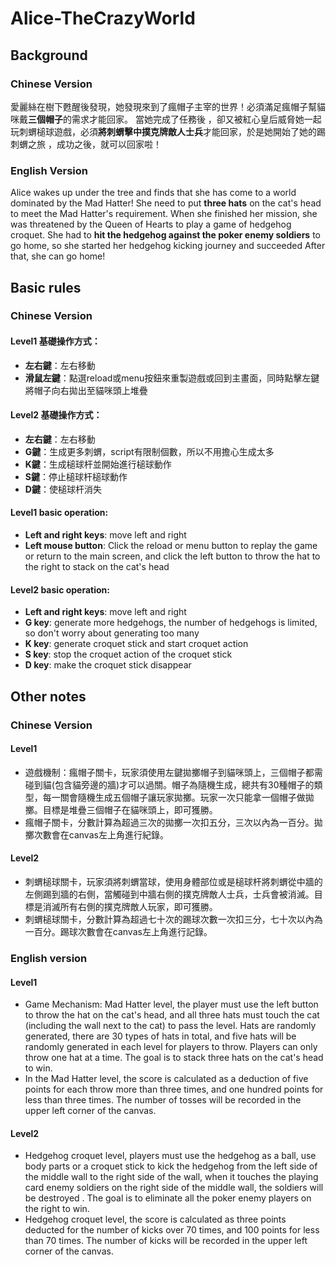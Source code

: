 # Alice-TheCrazyWorld

## Background
### Chinese Version
愛麗絲在樹下甦醒後發現，她發現來到了瘋帽子主宰的世界！必須滿足瘋帽子幫貓咪戴**三個帽子**的需求才能回家。
當她完成了任務後 ，卻又被紅心皇后威脅她一起玩刺蝟槌球遊戲，必須**將刺蝟擊中撲克牌敵人士兵**才能回家，於是她開始了她的踢刺蝟之旅 ，成功之後，就可以回家啦！
### English Version
Alice wakes up under the tree and finds that she has come to a world dominated by the Mad Hatter! She need to put **three hats** on the cat's head to meet the Mad Hatter's requirement.
When she finished her mission, she was threatened by the Queen of Hearts to play a game of hedgehog croquet. She had to **hit the hedgehog against the poker enemy soldiers** to go home, so she started her hedgehog kicking journey and succeeded After that, she can go home!


## Basic rules
### Chinese Version
#### Level1 基礎操作方式：
- **左右鍵**：左右移動
- **滑鼠左鍵**：點選reload或menu按鈕來重製遊戲或回到主畫面，同時點擊左鍵將帽子向右拋出至貓咪頭上堆疊
#### Level2 基礎操作方式：
- **左右鍵**：左右移動
-	**G鍵**：生成更多刺蝟，script有限制個數，所以不用擔心生成太多
-	**K鍵**：生成槌球杆並開始進行槌球動作
-	**S鍵**：停止槌球杆槌球動作
-	**D鍵**：使槌球杆消失

#### Level1 basic operation:
- **Left and right keys**: move left and right
- **Left mouse button**: Click the reload or menu button to replay the game or return to the main screen, and click the left button to throw the hat to the right to stack on the cat's head
#### Level2 basic operation:
- **Left and right keys**: move left and right
- **G key**: generate more hedgehogs, the number of hedgehogs is limited, so don't worry about generating too many
- **K key**: generate croquet stick and start croquet action
- **S key**: stop the croquet action of the croquet stick
- **D key**: make the croquet stick disappear

## Other notes
### Chinese Version
#### Level1
- 遊戲機制：瘋帽子關卡，玩家須使用左鍵拋擲帽子到貓咪頭上，三個帽子都需碰到貓(包含貓旁邊的牆)才可以過關。帽子為隨機生成，總共有30種帽子的類型，每一關會隨機生成五個帽子讓玩家拋擲。玩家一次只能拿一個帽子做拋擲。目標是堆疊三個帽子在貓咪頭上，即可獲勝。
- 瘋帽子關卡，分數計算為超過三次的拋擲一次扣五分，三次以內為一百分。拋擲次數會在canvas左上角進行紀錄。
#### Level2
- 刺蝟槌球關卡，玩家須將刺蝟當球，使用身體部位或是槌球杆將刺蝟從中牆的左側踢到牆的右側，當觸碰到中牆右側的撲克牌敵人士兵，士兵會被消滅。目標是消滅所有右側的撲克牌敵人玩家，即可獲勝。
- 刺蝟槌球關卡，分數計算為超過七十次的踢球次數一次扣三分，七十次以內為一百分。踢球次數會在canvas左上角進行記錄。
### English version
#### Level1
- Game Mechanism: Mad Hatter level, the player must use the left button to throw the hat on the cat's head, and all three hats must touch the cat (including the wall next to the cat) to pass the level. Hats are randomly generated, there are 30 types of hats in total, and five hats will be randomly generated in each level for players to throw. Players can only throw one hat at a time. The goal is to stack three hats on the cat's head to win.
- In the Mad Hatter level, the score is calculated as a deduction of five points for each throw more than three times, and one hundred points for less than three times. The number of tosses will be recorded in the upper left corner of the canvas.
#### Level2
- Hedgehog croquet level, players must use the hedgehog as a ball, use body parts or a croquet stick to kick the hedgehog from the left side of the middle wall to the right side of the wall, when it touches the playing card enemy soldiers on the right side of the middle wall, the soldiers will be destroyed . The goal is to eliminate all the poker enemy players on the right to win.
- Hedgehog croquet level, the score is calculated as three points deducted for the number of kicks over 70 times, and 100 points for less than 70 times. The number of kicks will be recorded in the upper left corner of the canvas.
